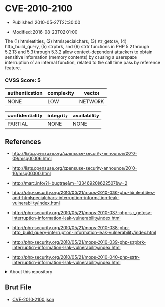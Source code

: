 # CVE-2010-2100

- Published: 2010-05-27T22:30:00

- Modified: 2016-08-23T02:01:00

The (1) htmlentities, (2) htmlspecialchars, (3) str_getcsv, (4) http_build_query, (5) strpbrk, and (6) strtr functions in PHP 5.2 through 5.2.13 and 5.3 through 5.3.2 allow context-dependent attackers to obtain sensitive information (memory contents) by causing a userspace interruption of an internal function, related to the call time pass by reference feature.

### CVSS Score: **5**

| authentication | complexity | vector |
| --- | --- | --- |
| NONE | LOW | NETWORK |

| confidentiality | integrity | availability |
| --- | --- | --- |
| PARTIAL | NONE | NONE |

## References

* http://lists.opensuse.org/opensuse-security-announce/2010-09/msg00006.html

* http://lists.opensuse.org/opensuse-security-announce/2010-10/msg00000.html

* http://marc.info/?l=bugtraq&m=133469208622507&w=2

* http://php-security.org/2010/05/21/mops-2010-036-php-htmlentities-and-htmlspecialchars-interruption-information-leak-vulnerability/index.html

* http://php-security.org/2010/05/21/mops-2010-037-php-str_getcsv-interruption-information-leak-vulnerability/index.html

* http://php-security.org/2010/05/21/mops-2010-038-php-http_build_query-interruption-information-leak-vulnerability/index.html

* http://php-security.org/2010/05/21/mops-2010-039-php-strpbrk-interruption-information-leak-vulnerability/index.html

* http://php-security.org/2010/05/21/mops-2010-040-php-strtr-interruption-information-leak-vulnerability/index.html

<details>
<summary>About this repository</summary> 

  This repository is part of the project [Live Hack CVE](https://github.com/Live-Hack-CVE). Main website can be found [www.live-hack.org](https://www.live-hack.org) 
  
  Made by [Sn0wAlice](https://github.com/Sn0wAlice) for the people that care about security and need to have a feed of the latest CVEs. Hope you enjoy it, don't forget to star the repo and follow me on [Twitter](https://twitter.com/Sn0wAlice) and [Github](https://github.com/Sn0wAlice). And that is my [personnal website](https://www.alice-snow.me/)

  - [Home Page](https://github.com/Live-Hack-CVE)
  - [Framework](https://github.com/Live-Hack-CVE/cve-framework)
  - [CVE database](https://github.com/Live-Hack-CVE/full_database)
  - [Changelog](https://github.com/Live-Hack-CVE/Changelog)
</details>

## Brut File

* [CVE-2010-2100.json](https://raw.githubusercontent.com/Live-Hack-CVE/full_database/main/cves/2010/CVE-2010-2100.json)

